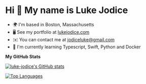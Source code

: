 Hi 👋 My name is Luke Jodice
====================================================================================================================================

* 🌍  I'm based in Boston, Massachusetts
* 🖥️  See my portfolio at [lukejodice.com](http://lukejodice.com)
* ✉️  You can contact me at [jodiceluke@gmail.com](mailto:jodiceluke@gmail.com)
* 🧠  I'm currently learning Typescript, Swift, Python and Docker

<b>My GitHub Stats</b>

<a href="http://www.github.com/luke-jodice"><img src="https://github-readme-stats.vercel.app/api?username=luke-jodice&show_icons=true&hide=prs,issues,contribs&count_private=true&title_color=0891b2&text_color=ffffff&icon_color=0891b2&bg_color=1c1917&hide_border=true&show_icons=true" alt="luke-jodice's GitHub stats" /></a>

<a href="https://github.com/luke-jodice" align="left"><img src="https://github-readme-stats.vercel.app/api/top-langs/?username=luke-jodice&langs_count=10&title_color=0891b2&text_color=ffffff&icon_color=0891b2&bg_color=1c1917&hide_border=true&locale=en&custom_title=Top%20%Languages" alt="Top Languages" /></a>
